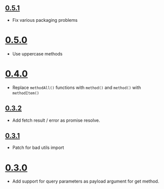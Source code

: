 ## [0.5.1](https://github.com/Kozea/redux-api-unrest/compare/v0.5.0...v0.5.1)
  * Fix various packaging problems

# [0.5.0](https://github.com/Kozea/redux-api-unrest/compare/v0.4.0...v0.5.0)
  * Use uppercase methods

# [0.4.0](https://github.com/Kozea/redux-api-unrest/compare/v0.3.2...v0.4.0)
  * Replace `methodAll()` functions with `method()` and `method()` with `methodItem()`

## [0.3.2](https://github.com/Kozea/redux-api-unrest/compare/v0.3.1...v0.3.2)
  * Add fetch result / error as promise resolve.

## [0.3.1](https://github.com/Kozea/redux-api-unrest/compare/v0.3.0...v0.3.1)
  * Patch for bad utils import

# [0.3.0](https://github.com/Kozea/redux-api-unrest/compare/v0.2.3...v0.3.0)
  * Add support for query parameters as payload argument for get method.
